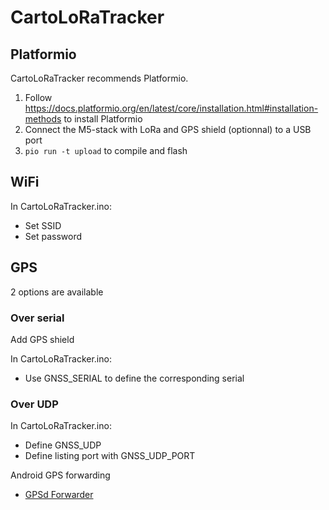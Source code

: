 # CartoLoRaTracker

## Platformio

CartoLoRaTracker recommends Platformio.

1. Follow https://docs.platformio.org/en/latest/core/installation.html#installation-methods to install Platformio
2. Connect the M5-stack with LoRa and GPS shield (optionnal) to a USB port
3. `pio run -t upload` to compile and flash

## WiFi
In CartoLoRaTracker.ino:
* Set SSID
* Set password

## GPS

2 options are available

### Over serial
Add GPS shield

In CartoLoRaTracker.ino:
* Use GNSS_SERIAL to define the corresponding serial

### Over UDP
In CartoLoRaTracker.ino:
* Define GNSS_UDP
* Define listing port with GNSS_UDP_PORT

Android GPS forwarding
* [GPSd Forwarder](https://f-droid.org/packages/io.github.tiagoshibata.gpsdclient/)
